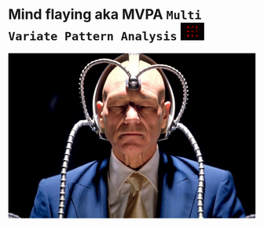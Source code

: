 # Mind flaying aka MVPA `Multi Variate Pattern Analysis` <img src="https://github.com/rahulvenugopal/Learn_NeuralDecoding_for_EEG/blob/main/images/ST_icon.png" width="48">
![](https://github.com/rahulvenugopal/Learn_NeuralDecoding_for_EEG/blob/main/images/Prof-xavier.jpg)




